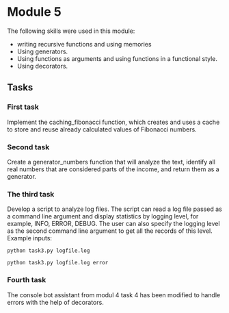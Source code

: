 # Module 5

The following skills were used in this module:
- writing recursive functions and using memories
- Using generators.
- Using functions as arguments and using functions in a functional style.
- Using decorators.

## Tasks

### First task
Implement the caching_fibonacci function, which 
creates and uses a cache to store and reuse already 
calculated values of Fibonacci numbers.

### Second task
Create a generator_numbers function that will 
analyze the text, identify all real numbers that 
are considered parts of the income, and return 
them as a generator.

### The third task 
Develop a script to analyze log files. The script can read a log file passed as a command line argument and display statistics by logging level, for example, INFO, ERROR, DEBUG. The user can also specify the logging level as the second command line argument to get all the records of this level.
Example inputs:

`
python task3.py logfile.log
`

`
python task3.py logfile.log error
`
### Fourth task
The console bot assistant from modul 4 task 4 has been modified to handle errors with the help of decorators.
